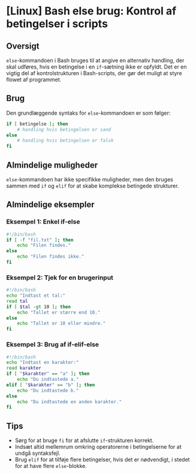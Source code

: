 # [Linux] Bash else brug: Kontrol af betingelser i scripts

## Oversigt
`else`-kommandoen i Bash bruges til at angive en alternativ handling, der skal udføres, hvis en betingelse i en `if`-sætning ikke er opfyldt. Det er en vigtig del af kontrolstrukturen i Bash-scripts, der gør det muligt at styre flowet af programmet.

## Brug
Den grundlæggende syntaks for `else`-kommandoen er som følger:

```bash
if [ betingelse ]; then
    # handling hvis betingelsen er sand
else
    # handling hvis betingelsen er falsk
fi
```

## Almindelige muligheder
`else`-kommandoen har ikke specifikke muligheder, men den bruges sammen med `if` og `elif` for at skabe komplekse betingede strukturer.

## Almindelige eksempler

### Eksempel 1: Enkel if-else
```bash
#!/bin/bash
if [ -f "fil.txt" ]; then
    echo "Filen findes."
else
    echo "Filen findes ikke."
fi
```

### Eksempel 2: Tjek for en brugerinput
```bash
#!/bin/bash
echo "Indtast et tal:"
read tal
if [ $tal -gt 10 ]; then
    echo "Tallet er større end 10."
else
    echo "Tallet er 10 eller mindre."
fi
```

### Eksempel 3: Brug af if-elif-else
```bash
#!/bin/bash
echo "Indtast en karakter:"
read karakter
if [ "$karakter" == "a" ]; then
    echo "Du indtastede a."
elif [ "$karakter" == "b" ]; then
    echo "Du indtastede b."
else
    echo "Du indtastede en anden karakter."
fi
```

## Tips
- Sørg for at bruge `fi` for at afslutte `if`-strukturen korrekt.
- Indsæt altid mellemrum omkring operatorerne i betingelserne for at undgå syntaksfejl.
- Brug `elif` for at tilføje flere betingelser, hvis det er nødvendigt, i stedet for at have flere `else`-blokke.
